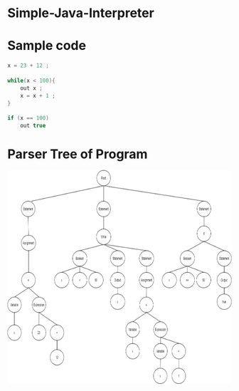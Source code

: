 # Simple-Java-Interpreter

# Sample code

```java
x = 23 + 12 ;

while(x < 100){
	out x ;
	x = x + 1 ;
}

if (x == 100)
	out true

```
# Parser Tree of Program

<img src="https://github.com/Gathaus/Simple-Java-Interpreter/blob/main/Parser%20Tree.png" width="720" height="480">

